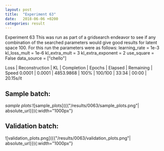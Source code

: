 ```yaml
---
layout: post
title:  "Experiment 63"
date:   2018-06-06 +0200
categories: result
---
```

Experiment 63
This was run as part of a gridsearch endeavor to see if any combination of the searched parameters would give good results for latent space 100.
For this run the parameters were as follows:
learning_rate = 1e-3
kl_loss_mult = 1e-6
kl_extra_mult = 3
kl_extra_exponent = 2
use_square = False
data_source = ["chello"]

Loss | Reconstruction | KL | Completion | Epochs | Elapsed | Remaining | Speed
0.0001 | 0.0001 | 4853.9868 | 100% | 100/100 | 33:34 | 00:00 | 20.15s/it



## **Sample batch**:

_sample plots_:![sample_plots]({{"/results/0063/sample_plots.png"| absolute_url}}){:width="1000px"}

## **Validation batch**:

![validation_plots.png]({{"/results/0063/validation_plots.png"| absolute_url}}){:width="1000px"}
